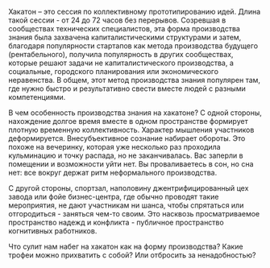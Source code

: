 Хакатон – это сессия по коллективному прототипированию идей. Длина такой сессии - от 24 до 72 часов без перерывов. Созревшая в сообществах технических специалистов, эта форма производства знания была захвачена капиталистическими структурами и затем, благодаря популярности стартапов как метода производства будущего (рентабельного), получила популярность в других сообществах, которые решают задачи не капиталистического производства, а социальные, городского планирования или экономического неравенства. В общем, этот метод производства знания популярен там, где нужно быстро и результативно свести вместе людей с разными компетенциями.

В чем особенность производства знания на хакатоне? С одной стороны, нахождение долгое время вместе в одном пространстве формирует плотную временную коллективность. Характер мышления участников деформируется. Внесубъективное сознание набирает обороты. Это похоже на вечеринку, которая уже несколько раз проходила кульминацию и точку распада, но не заканчивалась. Вас заперли в помещении и возможности уйти нет. Вы проваливаетесь в сон, но сна нет: все вокруг держат ритм неформального производства. 

С другой стороны, спортзал, наполовину джентрифицированный цех завода или фойе бизнес-центра, где обычно проводят такие мероприятия, не дают участникам ни шанса, чтобы спрятаться или отгородиться - заняться чем-то своим. Это насквозь просматриваемое пространство надежд и конфликта - публичное пространство когнитивных работников. 

Что сулит нам набег на хакатон как на форму производства? Какие трофеи можно прихватить с собой? Или отбросить за ненадобностью?
